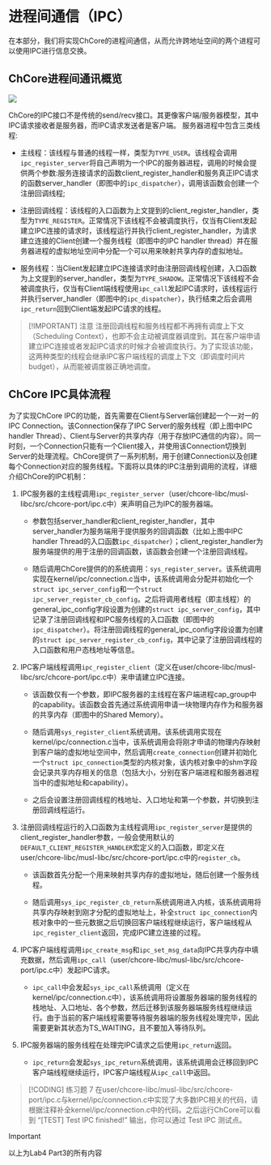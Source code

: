 # 进程间通信（IPC）

<!-- toc -->

在本部分，我们将实现ChCore的进程间通信，从而允许跨地址空间的两个进程可以使用IPC进行信息交换。

## ChCore进程间通讯概览
![](../Assets/IPC-overview.png)

ChCore的IPC接口不是传统的send/recv接口。其更像客户端/服务器模型，其中IPC请求接收者是服务器，而IPC请求发送者是客户端。 服务器进程中包含三类线程:
* 主线程：该线程与普通的线程一样，类型为`TYPE_USER`。该线程会调用`ipc_register_server`将自己声明为一个IPC的服务器进程，调用的时候会提供两个参数:服务连接请求的函数client_register_handler和服务真正IPC请求的函数server_handler（即图中的`ipc_dispatcher`），调用该函数会创建一个注册回调线程;

* 注册回调线程：该线程的入口函数为上文提到的client_register_handler，类型为`TYPE_REGISTER`。正常情况下该线程不会被调度执行，仅当有Client发起建立IPC连接的请求时，该线程运行并执行client_register_handler，为请求建立连接的Client创建一个服务线程（即图中的IPC handler thread）并在服务器进程的虚拟地址空间中分配一个可以用来映射共享内存的虚拟地址。

* 服务线程：当Client发起建立IPC连接请求时由注册回调线程创建，入口函数为上文提到的server_handler，类型为`TYPE_SHADOW`。正常情况下该线程不会被调度执行，仅当有Client端线程使用`ipc_call`发起IPC请求时，该线程运行并执行server_handler（即图中的`ipc_dispatcher`），执行结束之后会调用`ipc_return`回到Client端发起IPC请求的线程。

> [!IMPORTANT] 注意
> 注册回调线程和服务线程都不再拥有调度上下文（Scheduling Context），也即不会主动被调度器调度到。其在客户端申请建立IPC连接或者发起IPC请求的时候才会被调度执行。为了实现该功能，这两种类型的线程会继承IPC客户端线程的调度上下文（即调度时间片budget），从而能被调度器正确地调度。

## ChCore IPC具体流程
为了实现ChCore IPC的功能，首先需要在Client与Server端创建起一个一对一的IPC Connection。该Connection保存了IPC Server的服务线程（即上图中IPC handler Thread）、Client与Server的共享内存（用于存放IPC通信的内容）。同一时刻，一个Connection只能有一个Client接入，并使用该Connection切换到Server的处理流程。ChCore提供了一系列机制，用于创建Connection以及创建每个Connection对应的服务线程。下面将以具体的IPC注册到调用的流程，详细介绍ChCore的IPC机制：

1. IPC服务器的主线程调用`ipc_register_server`（user/chcore-libc/musl-libc/src/chcore-port/ipc.c中）来声明自己为IPC的服务器端。

    * 参数包括server_handler和client_register_handler，其中server_handler为服务端用于提供服务的回调函数（比如上图中IPC handler Thread的入口函数`ipc_dispatcher`）；client_register_handler为服务端提供的用于注册的回调函数，该函数会创建一个注册回调线程。

    * 随后调用ChCore提供的的系统调用：`sys_register_server`。该系统调用实现在kernel/ipc/connection.c当中，该系统调用会分配并初始化一个`struct ipc_server_config`和一个`struct ipc_server_register_cb_config`。之后将调用者线程（即主线程）的general_ipc_config字段设置为创建的`struct ipc_server_config`，其中记录了注册回调线程和IPC服务线程的入口函数（即图中的`ipc_dispatcher`）。将注册回调线程的general_ipc_config字段设置为创建的`struct ipc_server_register_cb_config`，其中记录了注册回调线程的入口函数和用户态栈地址等信息。

2. IPC客户端线程调用`ipc_register_client`（定义在user/chcore-libc/musl-libc/src/chcore-port/ipc.c中）来申请建立IPC连接。

    * 该函数仅有一个参数，即IPC服务器的主线程在客户端进程cap_group中的capability。该函数会首先通过系统调用申请一块物理内存作为和服务器的共享内存（即图中的Shared Memory）。

    * 随后调用`sys_register_client`系统调用。该系统调用实现在kernel/ipc/connection.c当中，该系统调用会将刚才申请的物理内存映射到客户端的虚拟地址空间中，然后调用`create_connection`创建并初始化一个`struct ipc_connection`类型的内核对象，该内核对象中的shm字段会记录共享内存相关的信息（包括大小，分别在客户端进程和服务器进程当中的虚拟地址和capability）。

    * 之后会设置注册回调线程的栈地址、入口地址和第一个参数，并切换到注册回调线程运行。
3. 注册回调线程运行的入口函数为主线程调用`ipc_register_server`是提供的client_register_handler参数，一般会使用默认的`DEFAULT_CLIENT_REGISTER_HANDLER`宏定义的入口函数，即定义在user/chcore-libc/musl-libc/src/chcore-port/ipc.c中的`register_cb`。

    * 该函数首先分配一个用来映射共享内存的虚拟地址，随后创建一个服务线程。

    * 随后调用`sys_ipc_register_cb_return`系统调用进入内核，该系统调用将共享内存映射到刚才分配的虚拟地址上，补全`struct ipc_connection`内核对象中的一些元数据之后切换回客户端线程继续运行，客户端线程从`ipc_register_client`返回，完成IPC建立连接的过程。

4. IPC客户端线程调用`ipc_create_msg`和`ipc_set_msg_data`向IPC共享内存中填充数据，然后调用`ipc_call`（user/chcore-libc/musl-libc/src/chcore-port/ipc.c中）发起IPC请求。

    * `ipc_call`中会发起`sys_ipc_call`系统调用（定义在kernel/ipc/connection.c中），该系统调用将设置服务器端的服务线程的栈地址、入口地址、各个参数，然后迁移到该服务器端服务线程继续运行。由于当前的客户端线程需要等待服务器端的服务线程处理完毕，因此需要更新其状态为TS_WAITING，且不要加入等待队列。

5. IPC服务器端的服务线程在处理完IPC请求之后使用`ipc_return`返回。
    * `ipc_return`会发起`sys_ipc_return`系统调用，该系统调用会迁移回到IPC客户端线程继续运行，IPC客户端线程从`ipc_call`中返回。

> [!CODING] 练习题 7
> 在user/chcore-libc/musl-libc/src/chcore-port/ipc.c与kernel/ipc/connection.c中实现了大多数IPC相关的代码，请根据注释补全kernel/ipc/connection.c中的代码。之后运行ChCore可以看到 “[TEST] Test IPC finished!” 输出，你可以通过 Test IPC 测试点。


> [!IMPORTANT]
> 以上为Lab4 Part3的所有内容